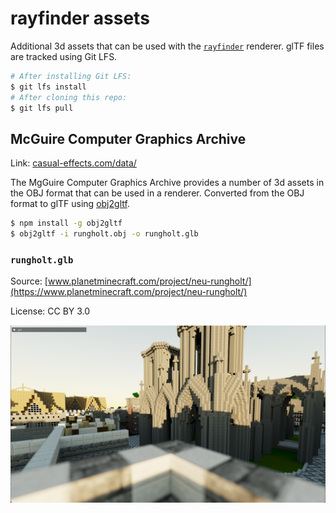 # rayfinder assets

Additional 3d assets that can be used with the [`rayfinder`](https://github.com/nelarius/rayfinder) renderer. glTF files are tracked using Git LFS.

```sh
# After installing Git LFS:
$ git lfs install
# After cloning this repo:
$ git lfs pull
```

## McGuire Computer Graphics Archive

Link: [casual-effects.com/data/](https://casual-effects.com/data/)

The MgGuire Computer Graphics Archive provides a number of 3d assets in the OBJ format that can be used in a renderer. Converted from the OBJ format to glTF using [obj2gltf](https://github.com/CesiumGS/obj2gltf).

```sh
$ npm install -g obj2gltf
$ obj2gltf -i rungholt.obj -o rungholt.glb
```

### `rungholt.glb`

Source: [www.planetminecraft.com/project/neu-rungholt/](https://www.planetminecraft.com/project/neu-rungholt/)

License: CC BY 3.0

![rungholt](img/rungholt.png)
